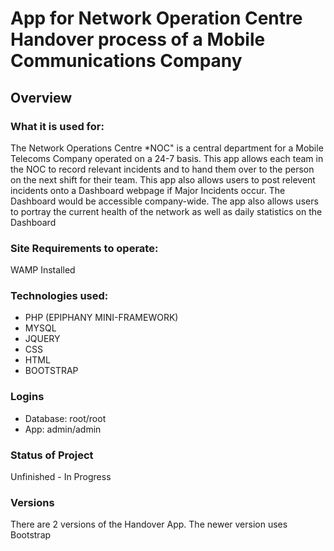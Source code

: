 #	App for Network Operation Centre Handover process of a Mobile Communications Company

##	Overview

###	What it is used for:
The Network Operations Centre *NOC" is a central department for a Mobile Telecoms Company operated on a 24-7 basis. This app allows each team in the NOC to record relevant incidents and to hand them over to the person on the next shift for their team. This app also allows users to post relevent incidents onto a Dashboard webpage if Major Incidents occur. The Dashboard would be accessible company-wide. The app also allows users to portray the current health of the network as well as daily statistics on the Dashboard

### Site Requirements to operate:
WAMP Installed

###	Technologies used:
* PHP (EPIPHANY MINI-FRAMEWORK)
* MYSQL
* JQUERY
* CSS
* HTML
* BOOTSTRAP

###	Logins
* Database: root/root
* App: admin/admin

### Status of Project
Unfinished - In Progress

### Versions
There are 2 versions of the Handover App. 
The newer version uses Bootstrap
